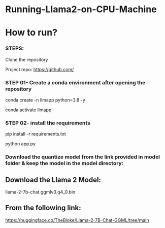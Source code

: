 # Running-Llama2-on-CPU-Machine


# How to run?
### STEPS:

Clone the repository


Project repo: https://github.com/

### STEP 01- Create a conda environment after opening the repository


conda create -n llmapp python=3.8 -y



conda activate llmapp



### STEP 02- install the requirements

pip install -r requirements.txt

python app.py


### Download the quantize model from the link provided in model folder & keep the model in the model directory:


## Download the Llama 2 Model:

llama-2-7b-chat.ggmlv3.q4_0.bin


## From the following link:
https://huggingface.co/TheBloke/Llama-2-7B-Chat-GGML/tree/main
